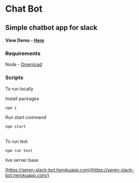 # Chat Bot

## Simple chatbot app for slack
#### View Demo - [Here](https://firebasestorage.googleapis.com/v0/b/helpful-5daf9.appspot.com/o/Screen%20Recording%202021-10-27%20at%203.19.24%20PM.mov?alt=media&token=9221d21b-efe3-4609-8b3f-2bbffb9ceb1e)
### Requirements
Node - [Download](https://nodejs.org/en/download/)

### Scripts 

To run locally

Install packages
```
npm i

```

Run start command

```
npm start

```
<br/>
To run test

```
npm run test

```

live server base 

[https://seren-slack-bot.herokuapp.com](https://seren-slack-bot.herokuapp.com/)
